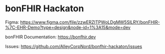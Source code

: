 # bonFHIR Hackaton

Figma: https://www.figma.com/file/zzwERZITPWoLDgMW5SlLRY/bonFHIR-%7C-EHR-Demo?type=design&node-id=1%3A15&mode=dev

bonFHIR Documentation: https://bonfhir.dev

Issues: https://github.com/AlleyCorpNord/bonfhir-hackaton/issues
